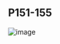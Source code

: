 ## P151-155
![image](https://user-images.githubusercontent.com/80054116/193977623-e21e4c4f-8b87-4bca-a82c-d4522aafb174.png)
